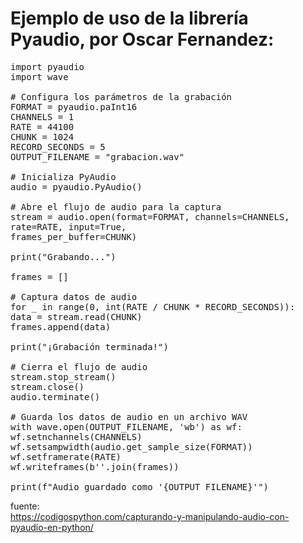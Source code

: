 
# Ejemplo de uso de la librería Pyaudio,  por Oscar Fernandez:

<pre>
import pyaudio
import wave

# Configura los parámetros de la grabación
FORMAT = pyaudio.paInt16
CHANNELS = 1
RATE = 44100
CHUNK = 1024
RECORD_SECONDS = 5
OUTPUT_FILENAME = "grabacion.wav"

# Inicializa PyAudio
audio = pyaudio.PyAudio()

# Abre el flujo de audio para la captura
stream = audio.open(format=FORMAT, channels=CHANNELS,
rate=RATE, input=True,
frames_per_buffer=CHUNK)

print("Grabando...")

frames = []

# Captura datos de audio
for _ in range(0, int(RATE / CHUNK * RECORD_SECONDS)):
data = stream.read(CHUNK)
frames.append(data)

print("¡Grabación terminada!")

# Cierra el flujo de audio
stream.stop_stream()
stream.close()
audio.terminate()

# Guarda los datos de audio en un archivo WAV
with wave.open(OUTPUT_FILENAME, 'wb') as wf:
wf.setnchannels(CHANNELS)
wf.setsampwidth(audio.get_sample_size(FORMAT))
wf.setframerate(RATE)
wf.writeframes(b''.join(frames))

print(f"Audio guardado como '{OUTPUT_FILENAME}'")
</pre>

fuente:  
https://codigospython.com/capturando-y-manipulando-audio-con-pyaudio-en-python/
